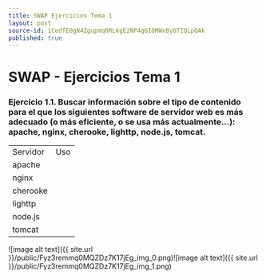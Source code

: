```yaml
---
title: SWAP Ejercicios Tema 1
layout: post
source-id: 1CedfE0gN4Zgupmq0RLkgE2NP4g6IQMWxByOTIQLpQAk
published: true
---
```

# SWAP - Ejercicios Tema 1

### Ejercicio 1.1. Buscar información sobre el tipo de contenido para el que los siguientes software de servidor web es más adecuado (o más eficiente, o se usa más actualmente...): apache, nginx, cherooke, lighttp, node.js, tomcat. 

<table>
  <tr>
    <td>Servidor</td>
    <td>Uso</td>
  </tr>
  <tr>
    <td>apache</td>
    <td></td>
  </tr>
  <tr>
    <td>nginx</td>
    <td></td>
  </tr>
  <tr>
    <td>cherooke</td>
    <td></td>
  </tr>
  <tr>
    <td>lighttp</td>
    <td></td>
  </tr>
  <tr>
    <td>node.js</td>
    <td></td>
  </tr>
  <tr>
    <td>tomcat</td>
    <td></td>
  </tr>
</table>


![image alt text]({{ site.url }}/public/Fyz3remmq0MQZDz7K17jEg_img_0.png)![image alt text]({{ site.url }}/public/Fyz3remmq0MQZDz7K17jEg_img_1.png)

